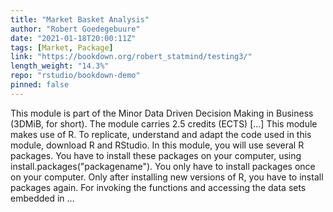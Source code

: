 ```yaml
---
title: "Market Basket Analysis"
author: "Robert Goedegebuure"
date: "2021-01-18T20:00:11Z"
tags: [Market, Package]
link: "https://bookdown.org/robert_statmind/testing3/"
length_weight: "14.3%"
repo: "rstudio/bookdown-demo"
pinned: false
---
```


This module is part of the Minor Data Driven Decision Making in Business (3DMiB, for short). The module carries 2.5 credits (ECTS) [...] This module makes use of R. To replicate, understand and adapt the code used in this module, download R and RStudio. In this module, you will use several R packages. You have to install these packages on your computer, using install.packages("packagename"). You only have to install packages once on your computer. Only after installing new versions of R, you have to install packages again. For invoking the functions and accessing the data sets embedded in ...
